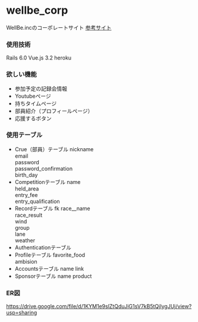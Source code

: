 # wellbe_corp
WellBe.incのコーポレートサイト
[参考サイト](http://aogaku-tf.com/)
### 使用技術
Rails 6.0
Vue.js 3.2
heroku
### 欲しい機能
- 参加予定の記録会情報
- Youtubeページ	
- 持ちタイムページ
- 部員紹介（プロフィールページ）
- 応援するボタン
### 使用テーブル
- Crue（部員）テーブル
  nickname<br>
  email<br>
  password<br>
  password_confirmation<br>	
  birth_day<br>
- Competitionテーブル
  name<br>
  held_area<br>
  entry_fee	<br>
  entry_qualification<br>
- Recordテーブル
  fk race__name	<br>
  race_result<br>
  wind<br>
  group	<br>
  lane<br>
  weather<br>
- Authenticationテーブル
- Profileテーブル
 favorite_food<br>
  ambision<br>
- Accountsテーブル
  name
  link
- Sponsorテーブル
  name
  product	 

### ER図
https://drive.google.com/file/d/1KYM1e9slZtQduJiG1sV7kB5tQjIygJUj/view?usp=sharing